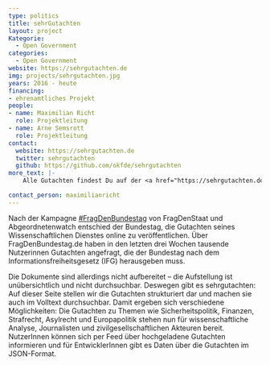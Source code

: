 ```yaml
---
type: politics
title: sehrGutachten
layout: project
Kategorie:
  - Open Government
categories:
  - Open Government
website: https://sehrgutachten.de
img: projects/sehrgutachten.jpg
years: 2016 - heute
financing:
- ehrenamtliches Projekt
people:
- name: Maximilian Richt
  role: Projektleitung
- name: Arne Semsrott
  role: Projektleitung
contact:
  website: https://sehrgutachten.de
  twitter: sehrgutachten
  github: https://github.com/okfde/sehrgutachten
more_text: |-
    Alle Gutachten findest Du auf der <a href="https://sehrgutachten.de">Website</a> von sehrGutachten.

contact_person: maximilianricht
---
```

Nach der Kampagne [ #FragDenBundestag](https://netzpolitik.org/2016/frag-den-bundestag-4000-gutachten-warten-darauf-befreit-zu-werden/)
 von FragDenStaat und Abgeordnetenwatch entschied der Bundestag, die Gutachten seines Wissenschaftlichen Dienstes online zu veröffentlichen. Über FragDenBundestag.de haben in den letzten drei Wochen tausende Nutzerinnen Gutachten angefragt, die der Bundestag nach dem Informationsfreiheitsgesetz (IFG) herausgeben muss. 

Die Dokumente sind allerdings nicht aufbereitet – die Aufstellung ist unübersichtlich und nicht durchsuchbar. Deswegen gibt es sehrgutachten: Auf dieser Seite stellen wir die Gutachten strukturiert dar und machen sie auch im Volltext durchsuchbar. Damit ergeben sich verschiedene Möglichkeiten: Die Gutachten zu Themen wie Sicherheitspolitik, Finanzen, Strafrecht, Asylrecht und Europapolitik stehen nun für wissenschaftliche Analyse, Journalisten und zivilgesellschaftlichen Akteuren bereit. NutzerInnen können sich per Feed über hochgeladene Gutachten informieren und für EntwicklerInnen gibt es Daten über die Gutachten im JSON-Format.